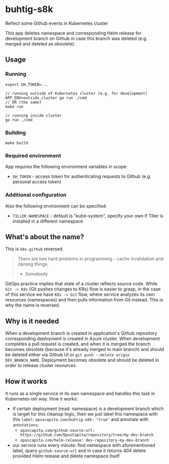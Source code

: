 # buhtig-s8k

Reflect some Github events in Kubernetes cluster

This app deletes namespace and corresponding Helm release for development branch on Github in case this branch was deleted (e.g. merged and deleted as obsolete).

## Usage

### Running

```
export GH_TOKEN=...

// running outside of Kubernetes cluster (e.g. for development)
APP_ENV=outside_cluster go run ./cmd
// OR (the same)
make run

// running inside cluster
go run ./cmd
```

### Building

`make build`

### Required environment

App requires the following environment variables in scope:
- `GH_TOKEN` - access token for authenticating requests to Github (e.g. personal access token)

### Additional configuration

Also the following environment can be specified:
- `TILLER_NAMESPACE` - default is "kube-system", specify your own if Tiller is installed in a different namespace

## What's about the name?

This is `k8s-github` reversed.

> There are two hard problems in programming - cache invalidation and naming things.
> - Somebody

GitOps practice implies that state of a cluster reflects source code. While `Git -> K8s` (Git pushes changes to K8s) flow is easier to grasp, in the case of this service we have `K8s -> Git` flow, where service analyzes its own resources (namespaces) and then pulls information from Git instead. This is why the name is reversed.

## Why is it needed

When a development branch is created in application's Github repository corresponding deployment is created in Azure cluster. When development completes a pull request is created, and when it is merged the branch becomes obsolete (because it's already merged to main branch) and should be deleted either via Github UI or `git push --delete origin DEV_BRANCH_NAME`. Deployment becomes obsolete and should be deleted in order to release cluster resources.

## How it works

It runs as a single service in its own namespace and handles this task in Kubernetes-ish way. How it works:
- if certain deployment (read: namespace) is a development branch which is target for this cleanup logic, then we just label this namespace with this `label`: `opuscapita.com/buhtig-s8k: "true"` and annotate with `annotations`:
  - `opuscapita.com/github-source-url: https://github.com/OpusCapita/repository/tree/my-dev-branch`
  - `opuscapita.com/helm-release: dev-repository-my-dev-branch`
- our service runs every minute: find namespace with aforementioned label, query `github-source-url` and in case it returns 404 delete provided Helm release and delete namespace itself
